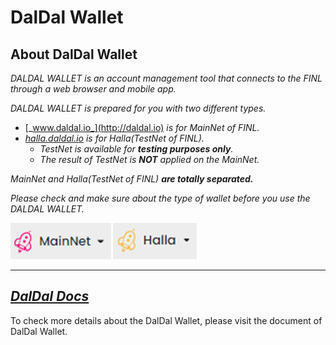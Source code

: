 # DalDal Wallet

## About DalDal Wallet

_DALDAL WALLET is an account management tool that connects to the FINL through a web browser and mobile app._

_DALDAL WALLET is prepared for you with two different types._

* [_www.daldal.io_](http://daldal.io) _is for MainNet of FINL._
* [_halla.daldal.io_](http://halla.daldal.io) _is for Halla(TestNet of FINL)._
  * _TestNet is available for **testing purposes only**._
  * _The result of TestNet is **NOT** applied on the MainNet._

_MainNet and Halla(TestNet of FINL) **are totally separated.**_

_Please check and make sure about the type of wallet before you use the DALDAL WALLET._

__![](<../../../../.gitbook/assets/daldal-wallet/daldal_bi_main.png>)    ![](<../../../../.gitbook/assets/daldal-wallet/daldal_bi_halla.png>)__

<hr>

## [_DalDal Docs_](https://docs.finlchain.org/daldal-docs/)
To check more details about the DalDal Wallet, please visit the document of DalDal Wallet.